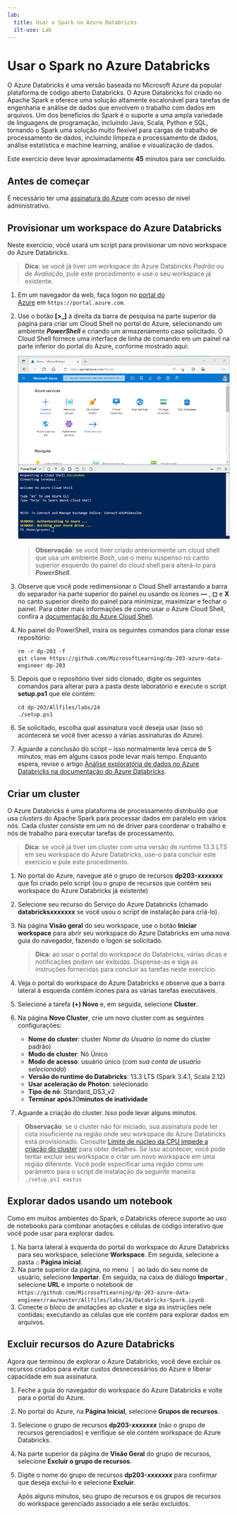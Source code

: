 ```yaml
---
lab:
  title: Usar o Spark no Azure Databricks
  ilt-use: Lab
---
```


# Usar o Spark no Azure Databricks

O Azure Databricks é uma versão baseada no Microsoft Azure da popular plataforma de código aberto Databricks. O Azure Databricks foi criado no Apache Spark e oferece uma solução altamente escalonável para tarefas de engenharia e análise de dados que envolvem o trabalho com dados em arquivos. Um dos benefícios do Spark é o suporte a uma ampla variedade de linguagens de programação, incluindo Java, Scala, Python e SQL, tornando o Spark uma solução muito flexível para cargas de trabalho de processamento de dados, incluindo limpeza e processamento de dados, análise estatística e machine learning, análise e visualização de dados.

Este exercício deve levar aproximadamente **45** minutos para ser concluído.

## Antes de começar

É necessário ter uma [assinatura do Azure](https://azure.microsoft.com/free) com acesso de nível administrativo.

## Provisionar um workspace do Azure Databricks

Neste exercício, você usará um script para provisionar um novo workspace do Azure Databricks.

> **Dica**: se você já tiver um workspace do Azure Databricks *Padrão* ou de *Avaliação*, pule este procedimento e use o seu workspace já existente.

1. Em um navegador da web, faça logon no [portal do Azure](https://portal.azure.com) em `https://portal.azure.com`.
2. Use o botão **[\>_]** à direita da barra de pesquisa na parte superior da página para criar um Cloud Shell no portal do Azure, selecionando um ambiente ***PowerShell*** e criando um armazenamento caso solicitado. O Cloud Shell fornece uma interface de linha de comando em um painel na parte inferior do portal do Azure, conforme mostrado aqui:

    ![Portal do Azure com um painel do Cloud Shell](./images/cloud-shell.png)

    > **Observação**: se você tiver criado anteriormente um cloud shell que usa um ambiente *Bash*, use o menu suspenso no canto superior esquerdo do painel do cloud shell para alterá-lo para ***PowerShell***.

3. Observe que você pode redimensionar o Cloud Shell arrastando a barra do separador na parte superior do painel ou usando os ícones **&#8212;** , **&#9723;** e **X** no canto superior direito do painel para minimizar, maximizar e fechar o painel. Para obter mais informações de como usar o Azure Cloud Shell, confira a [documentação do Azure Cloud Shell](https://docs.microsoft.com/azure/cloud-shell/overview).

4. No painel do PowerShell, insira os seguintes comandos para clonar esse repositório:

    ```
    rm -r dp-203 -f
    git clone https://github.com/MicrosoftLearning/dp-203-azure-data-engineer dp-203
    ```

5. Depois que o repositório tiver sido clonado, digite os seguintes comandos para alterar para a pasta deste laboratório e execute o script **setup.ps1** que ele contém:

    ```
    cd dp-203/Allfiles/labs/24
    ./setup.ps1
    ```

6. Se solicitado, escolha qual assinatura você deseja usar (isso só acontecerá se você tiver acesso a várias assinaturas do Azure).

7. Aguarde a conclusão do script – isso normalmente leva cerca de 5 minutos, mas em alguns casos pode levar mais tempo. Enquanto espera, revise o artigo [Análise exploratória de dados no Azure Databricks na documentação do Azure Databricks](https://learn.microsoft.com/azure/databricks/exploratory-data-analysis/).

## Criar um cluster

O Azure Databricks é uma plataforma de processamento distribuído que usa *clusters* do Apache Spark para processar dados em paralelo em vários nós. Cada cluster consiste em um nó de driver para coordenar o trabalho e nós de trabalho para executar tarefas de processamento.

> **Dica**: se você já tiver um cluster com uma versão de runtime 13.3 LTS em seu workspace do Azure Databricks, use-o para concluir este exercício e pule este procedimento.

1. No portal do Azure, navegue até o grupo de recursos **dp203-*xxxxxxx*** que foi criado pelo script (ou o grupo de recursos que contém seu workspace do Azure Databricks já existente)
1. Selecione seu recurso do Serviço do Azure Databricks (chamado **databricks*xxxxxxx*** se você usou o script de instalação para criá-lo).
1. Na página **Visão geral** do seu workspace, use o botão **Iniciar workspace** para abrir seu workspace do Azure Databricks em uma nova guia do navegador, fazendo o logon se solicitado.

    > **Dica**: ao usar o portal do workspace do Databricks, várias dicas e notificações podem ser exibidas. Dispense-as e siga as instruções fornecidas para concluir as tarefas neste exercício.

1. Veja o portal do workspace do Azure Databricks e observe que a barra lateral à esquerda contém ícones para as várias tarefas executáveis.

1. Selecione a tarefa **(+) Novo** e, em seguida, selecione **Cluster**.
1. Na página **Novo Cluster**, crie um novo cluster com as seguintes configurações:
    - **Nome do cluster**: cluster *Nome do Usuário* (o nome do cluster padrão)
    - **Modo de cluster**: Nó Único
    - **Modo de acesso**: usuário único (*com sua conta de usuário selecionada*)
    - **Versão do runtime do Databricks**: 13.3 LTS (Spark 3.4.1, Scala 2.12)
    - **Usar aceleração de Photon**: selecionado
    - **Tipo de nó**: Standard_DS3_v2
    - **Terminar após***30***minutos de inatividade**

1. Aguarde a criação do cluster. Isso pode levar alguns minutos.

> **Observação**: se o cluster não for iniciado, sua assinatura pode ter cota insuficiente na região onde seu workspace do Azure Databricks está provisionado. Consulte [Limite de núcleo da CPU impede a criação do cluster](https://docs.microsoft.com/azure/databricks/kb/clusters/azure-core-limit) para obter detalhes. Se isso acontecer, você pode tentar excluir seu workspace e criar um novo workspace em uma região diferente. Você pode especificar uma região como um parâmetro para o script de instalação da seguinte maneira: `./setup.ps1 eastus`

## Explorar dados usando um notebook

Como em muitos ambientes do Spark, o Databricks oferece suporte ao uso de notebooks para combinar anotações e células de código interativo que você pode usar para explorar dados.

1. Na barra lateral à esquerda do portal do workspace do Azure Databricks para seu workspace, selecione **Workspace**. Em seguida, selecione a pasta **⌂ Página inicial**.
1. Na parte superior da página, no menu **⋮** ao lado do seu nome de usuário, selecione **Importar**. Em seguida, na caixa de diálogo **Importar** , selecione **URL** e importe o notebook de `https://github.com/MicrosoftLearning/dp-203-azure-data-engineer/raw/master/Allfiles/labs/24/Databricks-Spark.ipynb`
1. Conecte o bloco de anotações ao cluster e siga as instruções nele contidas; executando as células que ele contém para explorar dados em arquivos.

## Excluir recursos do Azure Databricks

Agora que terminou de explorar o Azure Databricks, você deve excluir os recursos criados para evitar custos desnecessários do Azure e liberar capacidade em sua assinatura.

1. Feche a guia do navegador do workspace do Azure Databricks e volte para o portal do Azure.
2. No portal do Azure, na **Página Inicial**, selecione **Grupos de recursos**.
3. Selecione o grupo de recursos **dp203-*xxxxxxx*** (não o grupo de recursos gerenciados) e verifique se ele contém workspace do Azure Databricks.
4. Na parte superior da página de **Visão Geral** do grupo de recursos, selecione **Excluir o grupo de recursos**.
5. Digite o nome do grupo de recursos **dp203-*xxxxxxx*** para confirmar que deseja excluí-lo e selecione **Excluir**.

    Após alguns minutos, seu grupo de recursos e os grupos de recursos do workspace gerenciado associado a ele serão excluídos.
